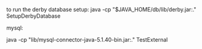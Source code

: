 to run the derby database setup:
java -cp "$JAVA_HOME/db/lib/derby.jar:." SetupDerbyDatabase

mysql:

java -cp "lib/mysql-connector-java-5.1.40-bin.jar:." TestExternal

